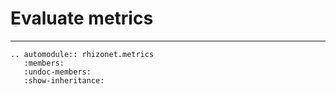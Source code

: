 



# Evaluate metrics
-----------------------
```{eval-rst}
.. automodule:: rhizonet.metrics
   :members:
   :undoc-members:
   :show-inheritance:
```
